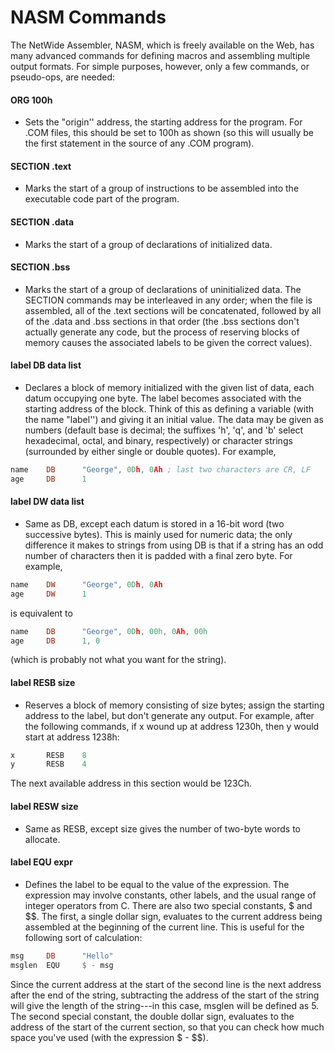 # NASM Commands

The NetWide Assembler, NASM, which is freely available on the Web, has many advanced commands for defining macros and assembling multiple output formats. For simple purposes, however, only a few commands, or pseudo-ops, are needed:

#### ORG 100h
* Sets the "origin'' address, the starting address for the program. For .COM files, this should be set to 100h as shown (so this will usually be the first statement in the source of any .COM program).

#### SECTION .text
* Marks the start of a group of instructions to be assembled into the executable code part of the program.

#### SECTION .data
* Marks the start of a group of declarations of initialized data.
#### SECTION .bss
* Marks the start of a group of declarations of uninitialized data. The SECTION commands may be interleaved in any order; when the file is assembled, all of the .text sections will be concatenated, followed by all of the .data and .bss sections in that order (the .bss sections don't actually generate any code, but the process of reserving blocks of memory causes the associated labels to be given the correct values).
#### label DB data list
* Declares a block of memory initialized with the given list of data, each datum occupying one byte. The label becomes associated with the starting address of the block. Think of this as defining a variable (with the name "label'') and giving it an initial value. The data may be given as numbers (default base is decimal; the suffixes 'h', 'q', and 'b' select hexadecimal, octal, and binary, respectively) or character strings (surrounded by either single or double quotes). For example,
```asm
name    DB      "George", 0Dh, 0Ah ; last two characters are CR, LF
age     DB      1
```

#### label DW data list
* Same as DB, except each datum is stored in a 16-bit word (two successive bytes). This is mainly used for numeric data; the only difference it makes to strings from using DB is that if a string has an odd number of characters then it is padded with a final zero byte. For example,
```asm
name    DW      "George", 0Dh, 0Ah
age     DW      1
```

is equivalent to
```asm
name    DB      "George", 0Dh, 00h, 0Ah, 00h
age     DB      1, 0
```
(which is probably not what you want for the string).
#### label RESB size
* Reserves a block of memory consisting of size bytes; assign the starting address to the label, but don't generate any output. For example, after the following commands, if x wound up at address 1230h, then y would start at address 1238h:
```asm
x       RESB    8
y       RESB    4
```

The next available address in this section would be 123Ch.

#### label RESW size
* Same as RESB, except size gives the number of two-byte words to allocate.

####  label EQU expr
* Defines the label to be equal to the value of the expression. The expression may involve constants, other labels, and the usual range of integer operators from C. There are also two special constants, $ and $$. The first, a single dollar sign, evaluates to the current address being assembled at the beginning of the current line. This is useful for the following sort of calculation:
```asm
msg     DB      "Hello"
msglen  EQU     $ - msg
```

Since the current address at the start of the second line is the next address after the end of the string, subtracting the address of the start of the string will give the length of the string---in this case, msglen will be defined as 5. The second special constant, the double dollar sign, evaluates to the address of the start of the current section, so that you can check how much space you've used (with the expression $ - $$).
